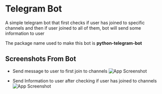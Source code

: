
# Telegram Bot

A simple telegram bot that first checks if user has joined to specific channels and then if user joined to all of them, bot will send some information to user

The package name used to make this bot is **python-telegram-bot**


## Screenshots From Bot
 - Send message to user to first join to channels
  ![App Screenshot](http://parsiweb.iapp.ir/Screenshot-2024-04-18-220014.png)
<!-- <img src="https://parsiweb.iapp.ir/Screenshot%202024-04-18%20220014.png" width="500" height="500"> -->
 - Send Information to user after checking if user has joined to channels
 ![App Screenshot](http://parsiweb.iapp.ir/Screenshot-2024-04-18-215238.png)
<!-- <img src="https://parsiweb.iapp.ir/Screenshot%202024-04-18%20215238.png" width="500" height="500"> -->

